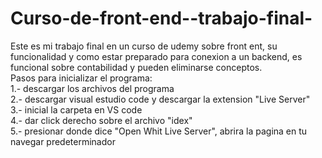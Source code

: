 # Curso-de-front-end--trabajo-final-
Este es mi trabajo final en un curso de udemy sobre front ent, su funcionalidad y como estar preparado para conexion a un backend, es funcional sobre contabilidad y pueden eliminarse conceptos. <br>
Pasos para inicializar el programa: <br> 
1.- descargar los archivos del programa <br>
2.- descargar visual estudio code y descargar la extension "Live Server" <br>
3.- inicial la carpeta en VS code <br>
4.- dar click derecho sobre el archivo "idex" <br>
5.- presionar donde dice "Open Whit Live Server", abrira la pagina en tu navegar predeterminador <br>
